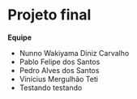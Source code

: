 # Projeto final 

**Equipe**
- Nunno Wakiyama Diniz Carvalho
- Pablo Felipe dos Santos
- Pedro Alves dos Santos
- Vinícius Mergulhão Teti
- Testando testando
